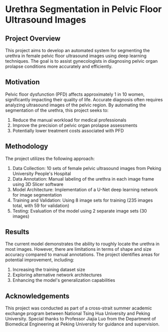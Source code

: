 # Urethra Segmentation in Pelvic Floor Ultrasound Images

## Project Overview

This project aims to develop an automated system for segmenting the urethra in female pelvic floor ultrasound images using deep learning techniques. The goal is to assist gynecologists in diagnosing pelvic organ prolapse conditions more accurately and efficiently.

## Motivation

Pelvic floor dysfunction (PFD) affects approximately 1 in 10 women, significantly impacting their quality of life. Accurate diagnosis often requires analyzing ultrasound images of the pelvic region. By automating the segmentation of the urethra, this project seeks to:

1. Reduce the manual workload for medical professionals
2. Improve the precision of pelvic organ prolapse assessments
3. Potentially lower treatment costs associated with PFD

## Methodology

The project utilizes the following approach:

1. Data Collection: 10 sets of female pelvic ultrasound images from Peking University People's Hospital
2. Data Annotation: Manual labeling of the urethra in each image frame using 3D Slicer software
3. Model Architecture: Implementation of a U-Net deep learning network for image segmentation
4. Training and Validation: Using 8 image sets for training (235 images total, with 59 for validation)
5. Testing: Evaluation of the model using 2 separate image sets (30 images)

## Results

The current model demonstrates the ability to roughly locate the urethra in most images. However, there are limitations in terms of shape and size accuracy compared to manual annotations. The project identifies areas for potential improvement, including:

1. Increasing the training dataset size
2. Exploring alternative network architectures
3. Enhancing the model's generalization capabilities

## Acknowledgements

This project was conducted as part of a cross-strait summer academic exchange program between National Tsing Hua University and Peking University. Special thanks to Professor Jiajia Luo from the Department of Biomedical Engineering at Peking University for guidance and supervision.

